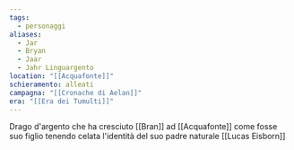 ```yaml
---
tags:
  - personaggi
aliases:
  - Jar
  - Bryan
  - Jaar
  - Jahr Linguargento
location: "[[Acquafonte]]"
schieramento: alleati
campagna: "[[Cronache di Aelan]]"
era: "[[Era dei Tumulti]]"
---
```

Drago d'argento che ha cresciuto [[Bran]] ad [[Acquafonte]] come fosse suo figlio tenendo celata l'identità del suo padre naturale  [[Lucas Eisborn]]
